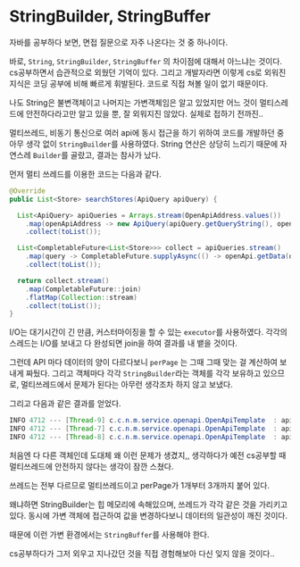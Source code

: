 # StringBuilder, StringBuffer



자바를 공부하다 보면, 면접 질문으로 자주 나온다는 것 중 하나이다.

바로, `String`, `StringBuilder`, `StringBuffer` 의 차이점에 대해서 아느냐는 것이다. cs공부하면서 습관적으로 외웠던 기억이 있다. 그리고 개발자라면 이렇게 cs로 외워진 지식은 코딩 공부에 비해 빠르게 휘발된다. 코드로 직접 쳐볼 일이 없기 때문이다.

나도 String은 불변객체이고 나머지는 가변객체임은 알고 있었지만 어느 것이 멀티스레드에 안전하다라고만 알고 있을 뿐, 잘 외워지진 않았다. 실제로 접하기 전까진..

멀티쓰레드, 비동기 통신으로 여러 api에 동시 접근을 하기 위하여 코드를 개발하던 중 아무 생각 없이 `StringBuilder`를 사용하였다. String 연산은 상당히 느리기 때문에 자연스레 `Builder`를 골랐고, 결과는 참사가 났다.

먼저 멀티 쓰레드를 이용한 코드는 다음과 같다.

```java
@Override
public List<Store> searchStores(ApiQuery apiQuery) {

  List<ApiQuery> apiQueries = Arrays.stream(OpenApiAddress.values())
    .map(openApiAddress -> new ApiQuery(apiQuery.getQueryString(), openApiAddress))
    .collect(toList());

  List<CompletableFuture<List<Store>>> collect = apiQueries.stream()
    .map(query -> CompletableFuture.supplyAsync(() -> openApi.getData(query), executor))
    .collect(toList());

  return collect.stream()
    .map(CompletableFuture::join)
    .flatMap(Collection::stream)
    .collect(toList());
}
```

I/O는 대기시간이 긴 만큼, 커스터마이징을 할 수 있는 `executor`를 사용하였다. 각각의 스레드는 I/O를 보내고 다 완성되면 join을 하여 결과를 내 뱉을 것이다.

그런데 API 마다 데이터의 양이 다르다보니 `perPage` 는 그때 그때 맞는 걸 계산하여 보내게 짜뒀다. 그리고 객체마다 각각 `StringBuilder`라는 객체를 각각 보유하고 있으므로, 멀티쓰레드에서 문제가 된다는 아무런 생각조차 하지 않고 보냈다.

그리고 다음과 같은 결과를 얻었다.

```java
INFO 4712 --- [Thread-9] c.c.n.m.service.openapi.OpenApiTemplate  : apiQuery.getUrl()=https://api.odcloud.kr/api?page=1&perPage=0&perPage=0
INFO 4712 --- [Thread-7] c.c.n.m.service.openapi.OpenApiTemplate  : apiQuery.getUrl()=https://api.odcloud.kr/api?page=1D&perPage=0
INFO 4712 --- [Thread-8] c.c.n.m.service.openapi.OpenApiTemplate  : apiQuery.getUrl()=https://api.odcloud.kr/api?page=1&perPage=0&perPage=0&perPage=0
```

처음엔 다 다른 객체인데 도대체 왜 이런 문제가 생겼지,, 생각하다가 예전 cs공부할 때 멀티쓰레드에 안전하지 않다는 생각이 잠깐 스쳤다.

쓰레드는 전부 다르므로 멀티쓰레드이고 perPage가 1개부터 3개까지 붙어 있다.

왜냐하면 StringBuilder는 힙 메모리에 속해있으며, 쓰레드가 각각 같은 것을 가리키고 있다. 동시에 가변 객체에 접근하여 값을 변경하다보니  데이터의 일관성이 깨진 것이다.

때문에 이런 가변 환경에서는 `StringBuffer`를 사용해야 한다.

cs공부하다가 그저 외우고 지나갔던 것을 직접 경험해보아 다신 잊지 않을 것이다..